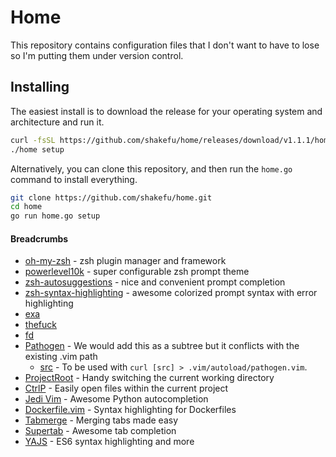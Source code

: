 # Home

This repository contains configuration files that I don't want to have to lose
so I'm putting them under version control.

## Installing

The easiest install is to download the release for your operating system
and architecture and run it.

```bash
curl -fsSL https://github.com/shakefu/home/releases/download/v1.1.1/home-v1.1.1-darwin-amd64.tar.gz | tar xz > home
./home setup
```

Alternatively, you can clone this repository, and then run the `home.go`
command to install everything.

```bash
git clone https://github.com/shakefu/home.git
cd home
go run home.go setup
```

#### Breadcrumbs

- [oh-my-zsh](https://ohmyz.sh/) - zsh plugin manager and framework
- [powerlevel10k](https://github.com/romkatv/powerlevel10k) - super
  configurable zsh prompt theme
- [zsh-autosuggestions](https://github.com/zsh-users/zsh-autosuggestions) -
  nice and convenient prompt completion
- [zsh-syntax-highlighting](https://github.com/zsh-users/zsh-syntax-highlighting) -
  awesome colorized prompt syntax with error highlighting
- [exa](https://the.exa.website/)
- [thefuck](https://github.com/nvbn/thefuck)
- [fd](https://github.com/sharkdp/fd)
- [Pathogen](https://github.com/tpope/vim-pathogen) - We would add this as a
  subtree but it conflicts with the existing .vim path
  - [src](https://raw.githubusercontent.com/tpope/vim-pathogen/master/autoload/pathogen.vim) -
    To be used with `curl [src] > .vim/autoload/pathogen.vim`.
- [ProjectRoot](https://github.com/dbakker/vim-projectroot) - Handy switching
  the current working directory
- [CtrlP](https://github.com/ctrlpvim/ctrlp.vim) - Easily open files within the
  current project
- [Jedi Vim](https://github.com/davidhalter/jedi-vim) - Awesome Python
  autocompletion
- [Dockerfile.vim](https://github.com/ekalinin/Dockerfile.vim) - Syntax
  highlighting for Dockerfiles
- [Tabmerge](https://github.com/vim-scripts/Tabmerge) - Merging tabs made easy
- [Supertab](https://github.com/ervandew/supertab) - Awesome tab completion
- [YAJS](https://github.com/othree/yajs.vim) - ES6 syntax highlighting and more